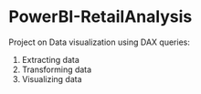 # PowerBI-RetailAnalysis
Project on Data visualization using DAX queries:
1. Extracting data
2. Transforming data
3. Visualizing data
